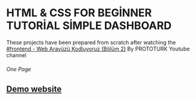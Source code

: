 # HTML & CSS FOR BEGİNNER TUTORİAL SİMPLE DASHBOARD

<p>These projects have been prepared from scratch after watching the <a href="https://www.youtube.com/watch?v=daK8cM_55aE&list=PLfAfrKyDRWrFg0byGVf_uJxyPPumWDSRA&index=2">#frontend - Web Arayüzü Kodluyoruz (Bölüm 2)</a>  By PROTOTURK Youtube channel</p>

<h6>One Page<h6>

  <h2> <a href="https://simplewebpage1.netlify.app/" rel="nofollow">Demo website</a> </h2>
 